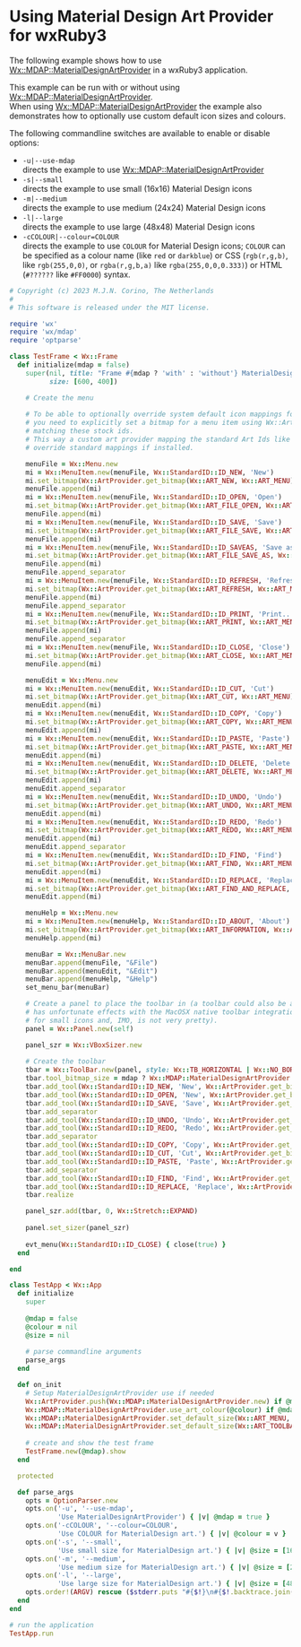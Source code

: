 
# Using Material Design Art Provider for wxRuby3

The following example shows how to use [Wx::MDAP::MaterialDesignArtProvider](https://mcorino.github.io/wxRuby3-MaterialDesignArtProvider/Wx/MDAP/MaterialDesignArtProvider.html)
in a wxRuby3 application.

This example can be run with or without using [Wx::MDAP::MaterialDesignArtProvider](https://mcorino.github.io/wxRuby3-MaterialDesignArtProvider/Wx/MDAP/MaterialDesignArtProvider.html).<br>
When using [Wx::MDAP::MaterialDesignArtProvider](https://mcorino.github.io/wxRuby3-MaterialDesignArtProvider/Wx/MDAP/MaterialDesignArtProvider.html) the example also demonstrates how to optionally use custom default icon
sizes and colours.

The following commandline switches are available to enable or disable options:

- `-u|--use-mdap`<br>directs the example to use [Wx::MDAP::MaterialDesignArtProvider](https://mcorino.github.io/wxRuby3-MaterialDesignArtProvider/Wx/MDAP/MaterialDesignArtProvider.html)
- `-s|--small`<br>directs the example to use small (16x16) Material Design icons
- `-m|--medium`<br>directs the example to use medium (24x24) Material Design icons
- `-l|--large`<br>directs the example to use large (48x48) Material Design icons
- `-cCOLOUR|--colour=COLOUR`<br>directs the example to use `COLOUR` for Material Design icons; `COLOUR` can be specified as a colour name (like `red` or `darkblue`) or CSS (`rgb(r,g,b)`, like `rgb(255,0,0)`, or `rgba(r,g,b,a)` like `rgba(255,0,0,0.333)`) or HTML (`#??????` like `#FF0000`) syntax.

```ruby
# Copyright (c) 2023 M.J.N. Corino, The Netherlands
#
# This software is released under the MIT license.

require 'wx'
require 'wx/mdap'
require 'optparse'

class TestFrame < Wx::Frame
  def initialize(mdap = false)
    super(nil, title: "Frame #{mdap ? 'with' : 'without'} MaterialDesignArtProvider",
          size: [600, 400])

    # Create the menu
    
    # To be able to optionally override system default icon mappings for stock ids like ID_NEW/ID_OPEN/ID_SAVE etc.
    # you need to explicitly set a bitmap for a menu item using Wx::ArtProvider and the standard Art Ids
    # matching these stock ids.
    # This way a custom art provider mapping the standard Art Ids like Wx::MDAP::MaterialDesignArtProvider can
    # override standard mappings if installed.

    menuFile = Wx::Menu.new
    mi = Wx::MenuItem.new(menuFile, Wx::StandardID::ID_NEW, 'New')
    mi.set_bitmap(Wx::ArtProvider.get_bitmap(Wx::ART_NEW, Wx::ART_MENU))
    menuFile.append(mi)
    mi = Wx::MenuItem.new(menuFile, Wx::StandardID::ID_OPEN, 'Open')
    mi.set_bitmap(Wx::ArtProvider.get_bitmap(Wx::ART_FILE_OPEN, Wx::ART_MENU))
    menuFile.append(mi)
    mi = Wx::MenuItem.new(menuFile, Wx::StandardID::ID_SAVE, 'Save')
    mi.set_bitmap(Wx::ArtProvider.get_bitmap(Wx::ART_FILE_SAVE, Wx::ART_MENU))
    menuFile.append(mi)
    mi = Wx::MenuItem.new(menuFile, Wx::StandardID::ID_SAVEAS, 'Save as...')
    mi.set_bitmap(Wx::ArtProvider.get_bitmap(Wx::ART_FILE_SAVE_AS, Wx::ART_MENU))
    menuFile.append(mi)
    menuFile.append_separator
    mi = Wx::MenuItem.new(menuFile, Wx::StandardID::ID_REFRESH, 'Refresh')
    mi.set_bitmap(Wx::ArtProvider.get_bitmap(Wx::ART_REFRESH, Wx::ART_MENU))
    menuFile.append(mi)
    menuFile.append_separator
    mi = Wx::MenuItem.new(menuFile, Wx::StandardID::ID_PRINT, 'Print...')
    mi.set_bitmap(Wx::ArtProvider.get_bitmap(Wx::ART_PRINT, Wx::ART_MENU))
    menuFile.append(mi)
    menuFile.append_separator
    mi = Wx::MenuItem.new(menuFile, Wx::StandardID::ID_CLOSE, 'Close')
    mi.set_bitmap(Wx::ArtProvider.get_bitmap(Wx::ART_CLOSE, Wx::ART_MENU))
    menuFile.append(mi)

    menuEdit = Wx::Menu.new
    mi = Wx::MenuItem.new(menuEdit, Wx::StandardID::ID_CUT, 'Cut')
    mi.set_bitmap(Wx::ArtProvider.get_bitmap(Wx::ART_CUT, Wx::ART_MENU))
    menuEdit.append(mi)
    mi = Wx::MenuItem.new(menuEdit, Wx::StandardID::ID_COPY, 'Copy')
    mi.set_bitmap(Wx::ArtProvider.get_bitmap(Wx::ART_COPY, Wx::ART_MENU))
    menuEdit.append(mi)
    mi = Wx::MenuItem.new(menuEdit, Wx::StandardID::ID_PASTE, 'Paste')
    mi.set_bitmap(Wx::ArtProvider.get_bitmap(Wx::ART_PASTE, Wx::ART_MENU))
    menuEdit.append(mi)
    mi = Wx::MenuItem.new(menuEdit, Wx::StandardID::ID_DELETE, 'Delete')
    mi.set_bitmap(Wx::ArtProvider.get_bitmap(Wx::ART_DELETE, Wx::ART_MENU))
    menuEdit.append(mi)
    menuEdit.append_separator
    mi = Wx::MenuItem.new(menuEdit, Wx::StandardID::ID_UNDO, 'Undo')
    mi.set_bitmap(Wx::ArtProvider.get_bitmap(Wx::ART_UNDO, Wx::ART_MENU))
    menuEdit.append(mi)
    mi = Wx::MenuItem.new(menuEdit, Wx::StandardID::ID_REDO, 'Redo')
    mi.set_bitmap(Wx::ArtProvider.get_bitmap(Wx::ART_REDO, Wx::ART_MENU))
    menuEdit.append(mi)
    menuEdit.append_separator
    mi = Wx::MenuItem.new(menuEdit, Wx::StandardID::ID_FIND, 'Find')
    mi.set_bitmap(Wx::ArtProvider.get_bitmap(Wx::ART_FIND, Wx::ART_MENU))
    menuEdit.append(mi)
    mi = Wx::MenuItem.new(menuEdit, Wx::StandardID::ID_REPLACE, 'Replace')
    mi.set_bitmap(Wx::ArtProvider.get_bitmap(Wx::ART_FIND_AND_REPLACE, Wx::ART_MENU))
    menuEdit.append(mi)

    menuHelp = Wx::Menu.new
    mi = Wx::MenuItem.new(menuHelp, Wx::StandardID::ID_ABOUT, 'About')
    mi.set_bitmap(Wx::ArtProvider.get_bitmap(Wx::ART_INFORMATION, Wx::ART_MENU))
    menuHelp.append(mi)

    menuBar = Wx::MenuBar.new
    menuBar.append(menuFile, "&File")
    menuBar.append(menuEdit, "&Edit")
    menuBar.append(menuHelp, "&Help")
    set_menu_bar(menuBar)

    # Create a panel to place the toolbar in (a toolbar could also be attached directly to a Wx::Frame but this
    # has unfortunate effects with the MacOSX native toolbar integration in the app title bar which does not work
    # for small icons and, IMO, is not very pretty). 
    panel = Wx::Panel.new(self)

    panel_szr = Wx::VBoxSizer.new
    
    # Create the toolbar
    tbar = Wx::ToolBar.new(panel, style: Wx::TB_HORIZONTAL | Wx::NO_BORDER | Wx::TB_FLAT)
    tbar.tool_bitmap_size = mdap ? Wx::MDAP::MaterialDesignArtProvider.get_default_size(Wx::ART_TOOLBAR) : [ 16, 16 ]
    tbar.add_tool(Wx::StandardID::ID_NEW, 'New', Wx::ArtProvider.get_bitmap(Wx::ART_NEW, Wx::ART_TOOLBAR), 'Create a new file')
    tbar.add_tool(Wx::StandardID::ID_OPEN, 'New', Wx::ArtProvider.get_bitmap(Wx::ART_FILE_OPEN, Wx::ART_TOOLBAR), 'Open a file')
    tbar.add_tool(Wx::StandardID::ID_SAVE, 'Save', Wx::ArtProvider.get_bitmap(Wx::ART_FILE_SAVE, Wx::ART_TOOLBAR), 'Save the file')
    tbar.add_separator
    tbar.add_tool(Wx::StandardID::ID_UNDO, 'Undo', Wx::ArtProvider.get_bitmap(Wx::ART_UNDO, Wx::ART_TOOLBAR), 'Undo change')
    tbar.add_tool(Wx::StandardID::ID_REDO, 'Redo', Wx::ArtProvider.get_bitmap(Wx::ART_REDO, Wx::ART_TOOLBAR), 'Redo change')
    tbar.add_separator
    tbar.add_tool(Wx::StandardID::ID_COPY, 'Copy', Wx::ArtProvider.get_bitmap(Wx::ART_COPY, Wx::ART_TOOLBAR), 'Copy selection')
    tbar.add_tool(Wx::StandardID::ID_CUT, 'Cut', Wx::ArtProvider.get_bitmap(Wx::ART_CUT, Wx::ART_TOOLBAR), 'Cut selection')
    tbar.add_tool(Wx::StandardID::ID_PASTE, 'Paste', Wx::ArtProvider.get_bitmap(Wx::ART_PASTE, Wx::ART_TOOLBAR), 'Paste selection')
    tbar.add_separator
    tbar.add_tool(Wx::StandardID::ID_FIND, 'Find', Wx::ArtProvider.get_bitmap(Wx::ART_FIND, Wx::ART_TOOLBAR), 'Show Find Dialog')
    tbar.add_tool(Wx::StandardID::ID_REPLACE, 'Replace', Wx::ArtProvider.get_bitmap(Wx::ART_FIND_AND_REPLACE, Wx::ART_TOOLBAR), 'Show Replace Dialog')
    tbar.realize

    panel_szr.add(tbar, 0, Wx::Stretch::EXPAND)
    
    panel.set_sizer(panel_szr)
    
    evt_menu(Wx::StandardID::ID_CLOSE) { close(true) }
  end

end

class TestApp < Wx::App
  def initialize
    super
    
    @mdap = false
    @colour = nil
    @size = nil
    
    # parse commandline arguments
    parse_args
  end

  def on_init
    # Setup MaterialDesignArtProvider use if needed
    Wx::ArtProvider.push(Wx::MDAP::MaterialDesignArtProvider.new) if @mdap
    Wx::MDAP::MaterialDesignArtProvider.use_art_colour(@colour) if @mdap && @colour
    Wx::MDAP::MaterialDesignArtProvider.set_default_size(Wx::ART_MENU, @size) if @mdap && @size
    Wx::MDAP::MaterialDesignArtProvider.set_default_size(Wx::ART_TOOLBAR, @size) if @mdap && @size
    
    # create and show the test frame
    TestFrame.new(@mdap).show
  end

  protected

  def parse_args
    opts = OptionParser.new
    opts.on('-u', '--use-mdap',
            'Use MaterialDesignArtProvider') { |v| @mdap = true }
    opts.on('-cCOLOUR', '--colour=COLOUR',
            'Use COLOUR for MaterialDesign art.') { |v| @colour = v }
    opts.on('-s', '--small',
            'Use small size for MaterialDesign art.') { |v| @size = [16,16] }
    opts.on('-m', '--medium',
            'Use medium size for MaterialDesign art.') { |v| @size = [24,24] }
    opts.on('-l', '--large',
            'Use large size for MaterialDesign art.') { |v| @size = [48,48] }
    opts.order!(ARGV) rescue ($stderr.puts "#{$!}\n#{$!.backtrace.join("\n")}"; exit(1))
  end
end

# run the application
TestApp.run
```
